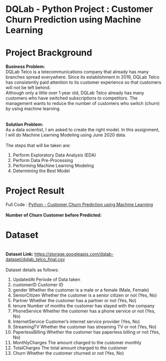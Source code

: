 # DQLab - Python Project : Customer Churn Prediction using Machine Learning
# Project Brackground
**Business Problem:**
<br>DQLab Telco is a telecommunications company that already has many branches spread everywhere. Since its establishment in 2019, DQLab Telco has consistently paid attention to its customer experience so that customers will not be left behind.
<br>Although only a little over 1 year old, DQLab Telco already has many customers who have switched subscriptions to competitors. The management wants to reduce the number of customers who switch (churn) by using machine learning.
<br>
<br>
<br> **Solution Problem:**
<br>As a data scientist, I am asked to create the right model. In this assignment, I will do Machine Learning Modeling using June 2020 data.
<br>
<br>The steps that will be taken are:
1.    Perform Exploratory Data Analysis (EDA)
2.    Perform Data Pre-Processing
3.    Performing Machine Learning Modeling
4.    Determining the Best Model

# Project Result
Full Code : [Python - Customer Churn Prediction using Machine Learning](https://github.com/oktaviorezap/Customer-Churn-Prediction-using-Machine-Learning/blob/main/Data_Cleansing_and_Customer_Churn_Prediction_using_Machine_Learning_DQLab.ipynb)
<br>
<br> **Number of Churn Customer before Predicted:**

# Dataset
<br>**Dataset Link:** https://storage.googleapis.com/dqlab-dataset/dqlab_telco_final.csv
<br>
<br>Dataset details as follows:

1. UpdatedAt Periode of Data taken
2. customerID Customer ID
3. gender Whether the customer is a male or a female (Male, Female)
4. SeniorCitizen Whether the customer is a senior citizen or not (Yes, No)
5. Partner Whether the customer has a partner or not (Yes, No)
6. tenure Number of months the customer has stayed with the company
7. PhoneService Whether the customer has a phone service or not (Yes, No)
8. InternetService Customer’s internet service provider (Yes, No)
9. StreamingTV Whether the customer has streaming TV or not (Yes, No)
10. PaperlessBilling Whether the customer has paperless billing or not (Yes, No)
11. MonthlyCharges The amount charged to the customer monthly
12. TotalCharges The total amount charged to the customer
13. Churn Whether the customer churned or not (Yes, No)

